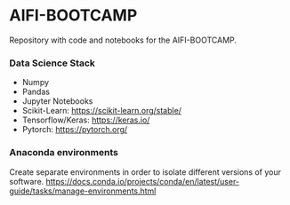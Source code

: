 # AIFI-BOOTCAMP
Repository with code and notebooks for the AIFI-BOOTCAMP.

### Data Science Stack
* Numpy
* Pandas
* Jupyter Notebooks
* Scikit-Learn: https://scikit-learn.org/stable/
* Tensorflow/Keras: https://keras.io/
* Pytorch: https://pytorch.org/


### Anaconda environments
Create separate environments in order to isolate different versions of your software.
https://docs.conda.io/projects/conda/en/latest/user-guide/tasks/manage-environments.html

